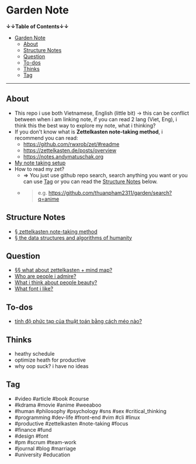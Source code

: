 # Garden Note

**↓↓Table of Contents↓↓**

- [Garden Note](#garden-note)
  - [About](#about)
  - [Structure Notes](#structure-notes)
  - [Question](#question)
  - [To-dos](#to-dos)
  - [Thinks](#thinks)
  - [Tag](#tag)

---

## About

- This repo i use both Vietnamese, English (little bit) → this can be conflict between when i am linking note, if you can read 2 lang (Viet, Eng), i think this the best way to explore my note, what i thinking?
- If you don't know what is **Zettelkasten note-taking method**, i recommend you can read:
  - <https://github.com/rwxrob/zet/#readme>
  - <https://zettelkasten.de/posts/overview>
  - <https://notes.andymatuschak.org>
- [My note taking setup](publish/20211017203814.md)
- How to read my zet?
  - ⇒ You just use github repo search, search anything you want or you can use [Tag](#tag) or you can read the [Structure Notes](#structure-notes) below.
  - > e.g. <https://github.com/thuanpham2311/garden/search?q=anime>

## Structure Notes

- [§ zettelkasten note-taking method](publish/20211113231757.md)
- [§ the data structures and algorithms of humanity](publish/20211119152532.md)

## Question

- [§§ what about zettelkasten + mind map?](publish/20211113230401.md)
- [Who are people i admire?](publish/20211017185640.md)
- [What i think about people beauty?](publish/202109121101.md)
- [What font i like?](publish/202107192230.md)

## To-dos

- [tính độ phức tạp của thuật toán bằng cách méo nào?](publish/20211119184150.md)

## Thinks

- heathy schedule
- optimize heath for productive
- why oop suck? i have no ideas

## Tag

- #video #article #book #course
- #kdrama #movie #anime #weeaboo
- #human #philosophy #psychology #sns #sex #critical_thinking
- #programming #dev-life #front-end #vim #cli #linux
- #productive #zettelkasten #note-taking #focus
- #finance #fund
- #design #font
- #pm #scrum #team-work
- #journal #blog #marriage
- #university #education
